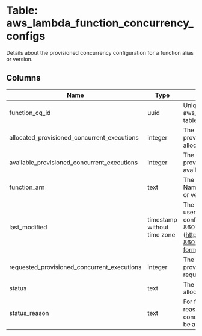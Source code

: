 
# Table: aws_lambda_function_concurrency_configs
Details about the provisioned concurrency configuration for a function alias or version.
## Columns
| Name        | Type           | Description  |
| ------------- | ------------- | -----  |
|function_cq_id|uuid|Unique CloudQuery ID of aws_lambda_functions table (FK)|
|allocated_provisioned_concurrent_executions|integer|The amount of provisioned concurrency allocated.|
|available_provisioned_concurrent_executions|integer|The amount of provisioned concurrency available.|
|function_arn|text|The Amazon Resource Name (ARN) of the alias or version.|
|last_modified|timestamp without time zone|The date and time that a user last updated the configuration, in ISO 8601 format (https://www.iso.org/iso-8601-date-and-time-format.html).|
|requested_provisioned_concurrent_executions|integer|The amount of provisioned concurrency requested.|
|status|text|The status of the allocation process.|
|status_reason|text|For failed allocations, the reason that provisioned concurrency could not be allocated.|

